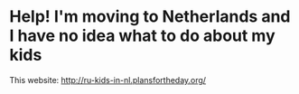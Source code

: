 # Help! I'm moving to Netherlands and I have no idea what to do about my kids

This website: http://ru-kids-in-nl.plansfortheday.org/
